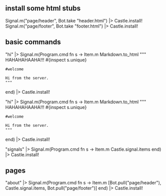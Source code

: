 ## install some html stubs
Signal.m("page/header", Bot.take "header.html") |> Castle.install!
Signal.m("page/footer", Bot.take "footer.html") |> Castle.install!


## basic commands

"hi" |> Signal.m(Program.cmd fn s -> 
    Item.m Markdown.to_html """
    HAHAHAHAAHA!!! #{inspect s.unique}
  
    #welcome
  
    Hi from the server.
    """
  end) |> Castle.install!
  
"hi" |> Signal.m(Program.cmd fn s -> 
    Item.m Markdown.to_html """
    HAHAHAHAAHA!!! #{inspect s.unique}
    
    #welcome
    
    Hi from the server.
    """
  end) |> Castle.install!

"signals" |> Signal.m(Program.cmd fn s -> 
    Item.m Castle.signal.items
  end) |> Castle.install!


## pages
  
"about" |> Signal.m(Program.cmd fn s -> 
    Item.m [Bot.pull("page/header"), Castle.signal.items, Bot.pull("page/footer")]
  end) |> Castle.install!